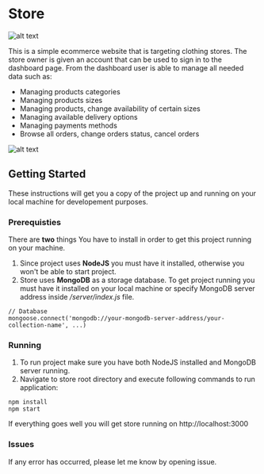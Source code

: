 # Store
![alt text](https://i.imgur.com/Il3VsDI.jpg "Home Page")

This is a simple ecommerce website that is targeting clothing stores. The store owner is given an account that can be used to sign in to the dashboard page. From the dashboard user is able to manage all needed data such as:
* Managing products categories
* Managing products sizes
* Managing products, change availability of certain sizes
* Managing available delivery options
* Managing payments methods
* Browse all orders, change orders status, cancel orders

![alt text](https://i.imgur.com/pXTqvrs.png "Home Page")

## Getting Started

These instructions will get you a copy of the project up and running on your local machine for developement purposes.

### Prerequisties

There are __two__ things You have to install in order to get this project running on your machine.
1. Since project uses __NodeJS__ you must have it installed, otherwise you won't be able to start project.
2. Store uses __MongoDB__ as a storage database. To get project running you must have it installed on your local machine or specify MongoDB server address inside */server/index.js* file.
```
// Database
mongoose.connect('mongodb://your-mongodb-server-address/your-collection-name', ...)
```

### Running

1. To run project make sure you have both NodeJS installed and MongoDB server running.
2. Navigate to store root directory and execute following commands to run application:
```
npm install
npm start
```

If everything goes well you will get store running on http://localhost:3000

### Issues

If any error has occurred, please let me know by opening issue.